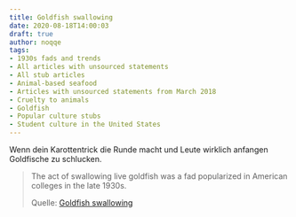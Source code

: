 ```yaml
---
title: Goldfish swallowing
date: 2020-08-18T14:00:03
draft: true
author: noqqe
tags:
- 1930s fads and trends
- All articles with unsourced statements
- All stub articles
- Animal-based seafood
- Articles with unsourced statements from March 2018
- Cruelty to animals
- Goldfish
- Popular culture stubs
- Student culture in the United States
---
```


Wenn dein Karottentrick die Runde macht und Leute wirklich anfangen
Goldfische zu schlucken.

> The act of swallowing live goldfish was a fad popularized in American colleges
> in the late 1930s.
>
> Quelle: [Goldfish swallowing](https://en.wikipedia.org/wiki/Goldfish_swallowing)
